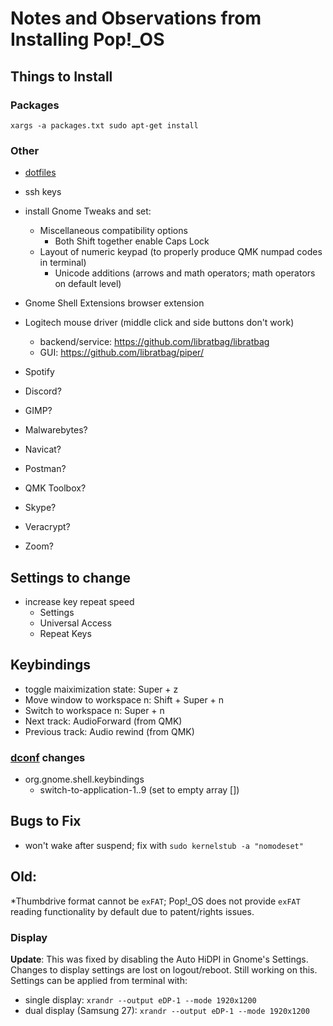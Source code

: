 # Notes and Observations from Installing Pop!_OS

## Things to Install

### Packages

`xargs -a packages.txt sudo apt-get install`

### Other

* [dotfiles](https://github.com/TimCummings/dotfiles)
* ssh keys

* install Gnome Tweaks and set:
  * Miscellaneous compatibility options
    * Both Shift together enable Caps Lock
  * Layout of numeric keypad (to properly produce QMK numpad codes in terminal)
    * Unicode additions (arrows and math operators; math operators on default level)

* Gnome Shell Extensions browser extension

* Logitech mouse driver (middle click and side buttons don't work)
  * backend/service: https://github.com/libratbag/libratbag
  * GUI: https://github.com/libratbag/piper/

* Spotify

* Discord?
* GIMP?
* Malwarebytes?
* Navicat?
* Postman?
* QMK Toolbox?
* Skype?
* Veracrypt?
* Zoom?

## Settings to change

* increase key repeat speed
  * Settings
  * Universal Access
  * Repeat Keys

## Keybindings

* toggle maiximization state: Super + z
* Move window to workspace n: Shift + Super + n
* Switch to workspace n: Super + n
* Next track: AudioForward (from QMK)
* Previous track: Audio rewind (from QMK)

### [dconf](https://askubuntu.com/questions/22313/what-is-dconf-what-is-its-function-and-how-do-i-use-it) changes
* org.gnome.shell.keybindings
  * switch-to-application-1..9 (set to empty array [])

## Bugs to Fix

* won't wake after suspend; fix with `sudo kernelstub -a "nomodeset"`

## Old:

*Thumbdrive format cannot be `exFAT`; Pop!_OS does not provide `exFAT` reading functionality by default due to patent/rights issues.

### Display

**Update**: This was fixed by disabling the Auto HiDPI in Gnome's Settings.
Changes to display settings are lost on logout/reboot. Still working on this. Settings can be applied from terminal with:
* single display: `xrandr --output eDP-1 --mode 1920x1200`
* dual display (Samsung 27): `xrandr --output eDP-1 --mode 1920x1200`
